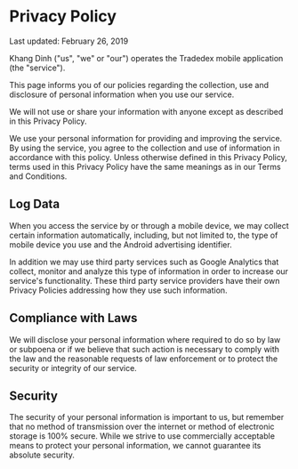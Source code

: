 # Privacy Policy

Last updated: February 26, 2019

Khang Dinh ("us", "we" or "our") operates the Tradedex mobile application (the "service").

This page informs you of our policies regarding the collection, use and disclosure of personal information when you use our service.

We will not use or share your information with anyone except as described in this Privacy Policy.

We use your personal information for providing and improving the service. By using the service, you agree to the collection and use of information in accordance with this policy. Unless otherwise defined in this Privacy Policy, terms used in this Privacy Policy have the same meanings as in our Terms and Conditions.


## Log Data

When you access the service by or through a mobile device, we may collect certain information automatically, including, but not limited to, the type of mobile device you use and the Android advertising identifier. 

In addition we may use third party services such as Google Analytics that collect, monitor and analyze this type of information in order to increase our service's functionality. These third party service providers have their own Privacy Policies addressing how they use such information.


## Compliance with Laws

We will disclose your personal information where required to do so by law or subpoena or if we believe that such action is necessary to comply with the law and the reasonable requests of law enforcement or to protect the security or integrity of our service.


## Security

The security of your personal information is important to us, but remember that no method of transmission over the internet or method of electronic storage is 100% secure. While we strive to use commercially acceptable means to protect your personal information, we cannot guarantee its absolute security.



